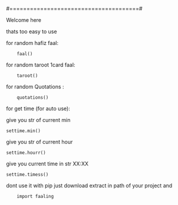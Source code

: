 #======================================#

Welcome here 


thats too easy to use

for random hafiz faal:


        faal()
        
        
for random taroot 1card faal:



        taroot()
for random Quotations :



        quotations()

for get time (for auto use):

give you str of current min


    settime.min() 
    
    
give you str of current hour



    settime.hourr() 
    
give you current time in str XX:XX



    settime.timess() 
    
dont use it with pip just download extract in path of your project and


        import faaling

